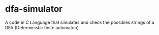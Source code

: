 # dfa-simulator
A code in C Language that simulates and check the possibles strings of a DFA (Deterministic finite automaton).

